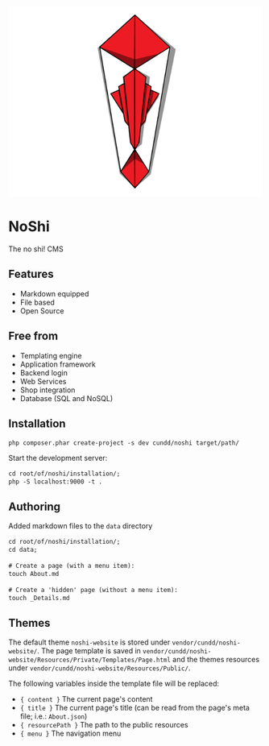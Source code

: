 ![NoShi Logo][logo]

NoShi
=====

The no shi! CMS


Features
--------

- Markdown equipped
- File based
- Open Source


Free from
---------

- Templating engine
- Application framework
- Backend login
- Web Services
- Shop integration
- Database (SQL and NoSQL)


Installation
------------

    php composer.phar create-project -s dev cundd/noshi target/path/


Start the development server:

	cd root/of/noshi/installation/;
	php -S localhost:9000 -t .


Authoring
---------

Added markdown files to the `data` directory

	cd root/of/noshi/installation/;
	cd data;
	
	# Create a page (with a menu item):
	touch About.md
	
	# Create a 'hidden' page (without a menu item):
	touch _Details.md
	

Themes
------

The default theme `noshi-website` is stored under `vendor/cundd/noshi-website/`.
The page template is saved in `vendor/cundd/noshi-website/Resources/Private/Templates/Page.html` and the themes resources under `vendor/cundd/noshi-website/Resources/Public/`.

The following variables inside the template file will be replaced:

- `{ content }` The current page's content
- `{ title }` The current page's title (can be read from the page's meta file; i.e.: `About.json`)
- `{ resourcePath }` The path to the public resources
- `{ menu }` The navigation menu


[logo]: /Resources/Public/Graphics/noshi-logo.png
